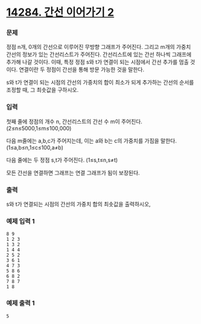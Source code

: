 # [14284. 간선 이어가기 2](https://www.acmicpc.net/problem/14284)

### 문제

정점 n개, 0개의 간선으로 이루어진 무방향 그래프가 주어진다. 그리고 m개의 가중치 간선의 정보가 있는 간선리스트가 주어진다. 간선리스트에 있는 간선 하나씩 그래프에 추가해 나갈 것이다. 이때, 특정 정점 s와 t가 연결이 되는 시점에서 간선 추가를 멈출 것이다. 연결이란 두 정점이 간선을 통해 방문 가능한 것을 말한다.

s와 t가 연결이 되는 시점의 간선의 가중치의 합이 최소가 되게 추가하는 간선의 순서를 조정할 때, 그 최솟값을 구하시오.

### 입력

첫째 줄에 정점의 개수 n, 간선리스트의 간선 수 m이 주어진다.(2≤n≤5000,1≤m≤100,000)

다음 m줄에는 a,b,c가 주어지는데, 이는 a와 b는 c의 가중치를 가짐을 말한다. (1≤a,b≤n,1≤c≤100,a≠b)

다음 줄에는 두 정점 s,t가 주어진다. (1≤s,t≤n,s≠t)

모든 간선을 연결하면 그래프는 연결 그래프가 됨이 보장된다.

### 출력

s와 t가 연결되는 시점의 간선의 가중치 합의 최솟값을 출력하시오,

### 예제 입력 1 
    8 9
    1 2 3
    1 3 2
    1 4 4
    2 5 2
    3 6 1
    4 7 3
    5 8 6
    6 8 2
    7 8 7
    1 8

### 예제 출력 1 
    5